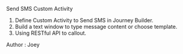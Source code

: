 Send SMS Custom Activity

1. Define Custom Activity to Send SMS in Journey Builder.
2. Build a text window to type message content or choose template.
3. Using RESTful API to callout.

Author : Joey